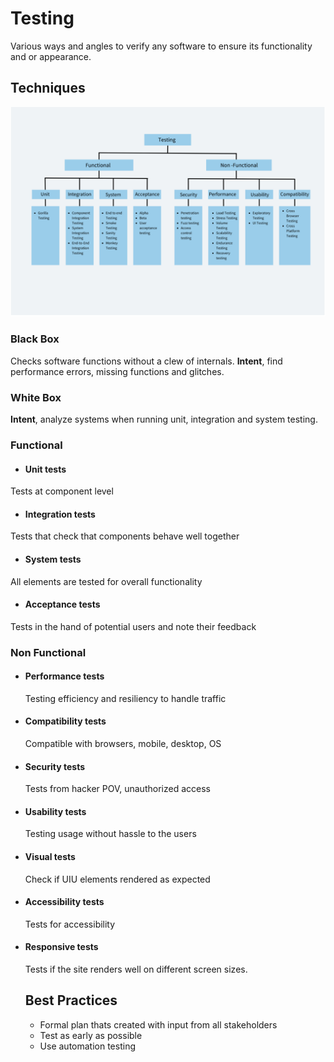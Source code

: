# Testing

Various ways and angles to verify any software to ensure its functionality and or appearance.

## Techniques

![alt text](image.png)

### Black Box

Checks software functions without a clew of internals. **Intent**, find performance errors, missing functions and glitches.

### White Box

**Intent**, analyze systems when running unit, integration and system testing.

### Functional

- #### Unit tests

Tests at component level

- #### Integration tests

Tests that check that components behave well together

- #### System tests

All elements are tested for overall functionality

- #### Acceptance tests

Tests in the hand of potential users and note their feedback

### Non Functional

- #### Performance tests

  Testing efficiency and resiliency to handle traffic

- #### Compatibility tests
  Compatible with browsers, mobile, desktop, OS
- #### Security tests

  Tests from hacker POV, unauthorized access

- #### Usability tests

  Testing usage without hassle to the users

- #### Visual tests

  Check if UIU elements rendered as expected

- #### Accessibility tests

  Tests for accessibility

- #### Responsive tests

  Tests if the site renders well on different screen sizes.

  ## Best Practices

  - Formal plan thats created with input from all stakeholders
  - Test as early as possible
  - Use automation testing
